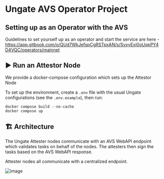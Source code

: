 # Ungate AVS Operator Project 

## Setting up as an Operator with the AVS
Guidelines to set yourself up as an operator and start the service are here - https://app.gitbook.com/o/QUd7WkJefspCgRSTpxAN/s/SvxyExj0oUqpPY4D4VQC/operators/mainnet

## ▶️ Run an Attestor Node
We provide a  docker-compose configuration which sets up the Attestor Node

To set up the environment, create a `.env` file with the usual Ungate
configurations (see the `.env.example`), then run:

```console
docker compose build --no-cache
docker compose up
```

## 🏗️ Architecture
The Ungate Attester nodes communicate with an AVS WebAPI endpoint which
validates tasks on behalf of the nodes. The attesters then sign the tasks based
on the AVS WebAPI response.

Attester nodes all communicate with a centralized endpoint.

![image](https://github.com/user-attachments/assets/bb118ec0-ae8d-4e01-8e76-9caee34182af)

